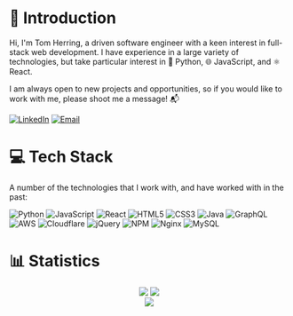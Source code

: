 # 👋 Introduction
Hi, I'm Tom Herring, a driven software engineer with a keen interest in full-stack web development. I have experience in a large variety of technologies, but take particular interest in 🐍 Python, 🌐 JavaScript, and ⚛️ React.

I am always open to new projects and opportunities, so if you would like to work with me, please shoot me a message! 📬

[![LinkedIn](https://img.shields.io/badge/LinkedIn-%230077B5.svg?style=for-the-badge&logo=linkedin&logoColor=white)](https://linkedin.com/in/tomh99) 
[![Email](https://img.shields.io/badge/Email-red?style=for-the-badge&logo=gmail&logoColor=white)](mailto:tomherring1999@gmail.com) 


# 💻 Tech Stack
A number of the technologies that I work with, and have worked with in the past:

![Python](https://img.shields.io/badge/python-3670A0?style=for-the-badge&logo=python&logoColor=ffdd54) ![JavaScript](https://img.shields.io/badge/javascript-%23323330.svg?style=for-the-badge&logo=javascript&logoColor=%23F7DF1E) ![React](https://img.shields.io/badge/react-%2320232a.svg?style=for-the-badge&logo=react&logoColor=%2361DAFB) ![HTML5](https://img.shields.io/badge/html5-%23E34F26.svg?style=for-the-badge&logo=html5&logoColor=white) ![CSS3](https://img.shields.io/badge/css3-%231572B6.svg?style=for-the-badge&logo=css3&logoColor=white) ![Java](https://img.shields.io/badge/java-%23ED8B00.svg?style=for-the-badge&logo=java&logoColor=white) ![GraphQL](https://img.shields.io/badge/-GraphQL-E10098?style=for-the-badge&logo=graphql&logoColor=white) ![AWS](https://img.shields.io/badge/AWS-%23FF9900.svg?style=for-the-badge&logo=amazon-aws&logoColor=white) ![Cloudflare](https://img.shields.io/badge/Cloudflare-F38020?style=for-the-badge&logo=Cloudflare&logoColor=white) ![jQuery](https://img.shields.io/badge/jquery-%230769AD.svg?style=for-the-badge&logo=jquery&logoColor=white) ![NPM](https://img.shields.io/badge/NPM-%23000000.svg?style=for-the-badge&logo=npm&logoColor=white) ![Nginx](https://img.shields.io/badge/nginx-%23009639.svg?style=for-the-badge&logo=nginx&logoColor=white) ![MySQL](https://img.shields.io/badge/mysql-%2300f.svg?style=for-the-badge&logo=mysql&logoColor=white)

# 📊 Statistics
<div align="center">
<img src="https://github-readme-stats.vercel.app/api?username=tdherring&theme=react&hide_border=true&include_all_commits=true&count_private=true" />
<img src="https://github-readme-streak-stats.herokuapp.com/?user=tdherring&theme=react&hide_border=true" /><br/>
<img src="https://github-readme-stats.vercel.app/api/top-langs/?username=tdherring&theme=react&hide_border=true&include_all_commits=true&count_private=true&layout=compact" />
</div>

